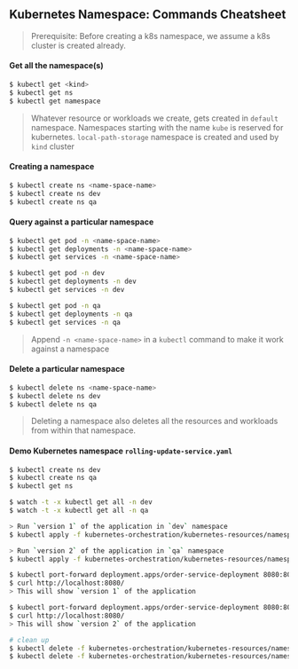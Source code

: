 ## Kubernetes Namespace: Commands Cheatsheet

> Prerequisite: Before creating a k8s namespace, we assume a k8s cluster is created already.

#### Get all the namespace(s)
```bash
$ kubectl get <kind>
$ kubectl get ns
$ kubectl get namespace
```
> Whatever resource or workloads we create, gets created in `default` namespace.
> Namespaces starting with the name `kube` is reserved for kubernetes.
> `local-path-storage` namespace is created and used by `kind` cluster

#### Creating a namespace
```bash
$ kubectl create ns <name-space-name>
$ kubectl create ns dev
$ kubectl create ns qa
```

#### Query against a particular namespace
```bash
$ kubectl get pod -n <name-space-name>
$ kubectl get deployments -n <name-space-name>
$ kubectl get services -n <name-space-name>

$ kubectl get pod -n dev
$ kubectl get deployments -n dev
$ kubectl get services -n dev

$ kubectl get pod -n qa
$ kubectl get deployments -n qa
$ kubectl get services -n qa
```
> Append `-n <name-space-name>` in a `kubectl` command to make it work against a namespace

#### Delete a particular namespace
```bash
$ kubectl delete ns <name-space-name>
$ kubectl delete ns dev
$ kubectl delete ns qa
```
> Deleting a namespace also deletes all the resources and workloads from within that namespace. 

#### Demo Kubernetes namespace `rolling-update-service.yaml`
```bash
$ kubectl create ns dev
$ kubectl create ns qa
$ kubectl get ns

$ watch -t -x kubectl get all -n dev
$ watch -t -x kubectl get all -n qa

> Run `version 1` of the application in `dev` namespace 
$ kubectl apply -f kubernetes-orchestration/kubernetes-resources/namespace/rolling-update-service.yaml -n dev

> Run `version 2` of the application in `qa` namespace
$ kubectl apply -f kubernetes-orchestration/kubernetes-resources/namespace/rolling-update-service.yaml -n qa

$ kubectl port-forward deployment.apps/order-service-deployment 8080:80 -n dev
$ curl http://localhost:8080/
> This will show `version 1` of the application

$ kubectl port-forward deployment.apps/order-service-deployment 8080:80 -n qa
$ curl http://localhost:8080/
> This will show `version 2` of the application

# clean up
$ kubectl delete -f kubernetes-orchestration/kubernetes-resources/namespace/rolling-update-service.yaml -n dev
$ kubectl delete -f kubernetes-orchestration/kubernetes-resources/namespace/rolling-update-service.yaml -n qa
```